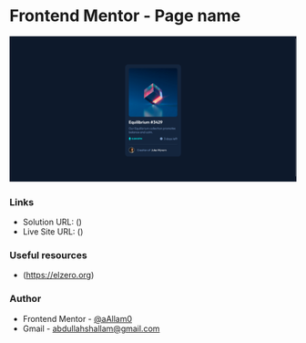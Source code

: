 # Frontend Mentor - Page name

![](images/nft-preview.png)

### Links

- Solution URL: ()
- Live Site URL: ()

### Useful resources

- (https://elzero.org)

### Author

- Frontend Mentor - [@aAllam0](https://www.frontendmentor.io/profile/aAllam0)
- Gmail - abdullahshallam@gmail.com

